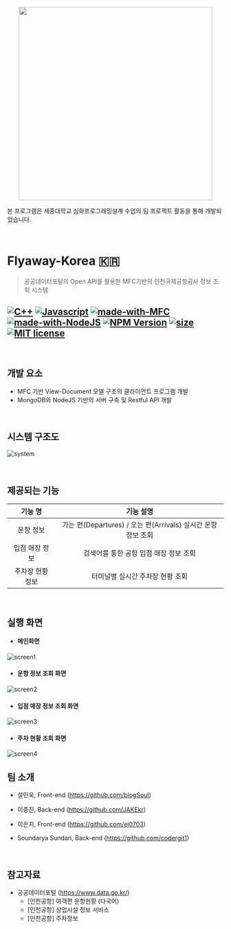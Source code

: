 <p align="center"><img src="https://user-images.githubusercontent.com/43188317/73238321-edb61d80-41db-11ea-8be0-d7a0567a0700.png" width="450" height="450">

본 프로그램은 세종대학교 심화프로그래밍설계 수업의 팀 프로젝트 활동을 통해 개발되었습니다.
</p>

<br />

# Flyaway-Korea 🇰🇷

> 공공데이터포털의 Open API를 활용한 MFC기반의 인천국제공항공사 정보 조회 시스템



## [![C++](https://img.shields.io/badge/C%2B%2B-74.8-hotpink?logo=c%2B%2B&logoColor=blue)](https://docs.microsoft.com/en-us/cpp/cpp/cpp-language-reference?view=vs-2019) [![Javascript](https://img.shields.io/badge/Javascript-17.5-yellow?logo=javascript&logoColor=yellow)](https://www.javascript.com/) [![made-with-MFC](https://img.shields.io/badge/Made%20with-MFC-1f425f.svg?logo=microsoft&logoColor=blue)](https://docs.microsoft.com/en-us/cpp/mfc/mfc-desktop-applications?view=vs-2019) [![made-with-NodeJS](https://img.shields.io/badge/Made%20with-NodeJS-green.svg?logo=node.js)](https://nodejs.org/en/) [![NPM Version](https://img.shields.io/npm/v/npm.svg?logo=npm)](https://npmjs.org/package/esta)  [![size](https://img.shields.io/github/repo-size/JAKEkr/Flyaway-Korea)](https://github.com/JAKRkr/Flyaway-Korea.git) [![MIT license](https://img.shields.io/badge/License-MIT-red.svg)](https://lbesson.mit-license.org/)

<br />

## 개발 요소

- MFC 기반 View-Document 모델 구조의 클라이언트 프로그램 개발
- MongoDB와 NodeJS 기반의 서버 구축 및 Restful API 개발

<br />

## 시스템 구조도

![system](https://user-images.githubusercontent.com/43188317/73235494-146f5680-41d2-11ea-8764-bb9de0d35626.png)

<br />

## 제공되는 기능

|     기능 명      |                         기능 설명                         |
| :--------------: | :-------------------------------------------------------: |
|    운항 정보     | 가는 편(Departures) / 오는 편(Arrivals) 실시간 운항 정보 조회 |
|  입점 매장 정보  |          검색어를 통한 공항 입점 매장 정보 조회           |
| 주차장 현황 정보 |             터미널별 실시간 주차장 현황 조회              |

<br />

## 실행 화면

- #### 메인화면

![screen1](https://user-images.githubusercontent.com/43188317/73235884-8a27f200-41d3-11ea-80f2-efd038aaef5b.png)

- #### 운항 정보 조회 화면

![screen2](https://user-images.githubusercontent.com/43188317/73235939-d1ae7e00-41d3-11ea-959b-6ad4b6950992.png)

- #### 입점 매장 정보 조회 화면

![screen3](https://user-images.githubusercontent.com/43188317/73235940-d3784180-41d3-11ea-83fc-d6b06d755d42.png)

- #### 주차 현황 조회 화면

![screen4](https://user-images.githubusercontent.com/43188317/73235942-d4a96e80-41d3-11ea-86c2-de28b974dd64.png)



## 팀 소개

- 설민욱, Front-end (https://github.com/blogSoul)

- 이종진, Back-end (https://github.com/JAKEkr)

- 이은지, Front-end (https://github.com/ej0703)

- Soundarya Sundari, Back-end (https://github.com/codergit1)

<br />

## 참고자료
- 공공데이터포털 (https://www.data.go.kr/)
  - [인천공항] 여객편 운항현황 (다국어)
  - [인천공항] 상업시설 정보 서비스
  - [인천공항] 주차정보
